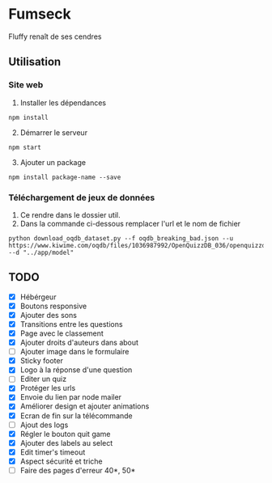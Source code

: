# Fumseck

Fluffy renaît de ses cendres

## Utilisation

### Site web

1. Installer les dépendances

```
npm install
```

2. Démarrer le serveur


```
npm start
```

3. Ajouter un package

```
npm install package-name --save
```

### Téléchargement de jeux de données 

1. Ce rendre dans le dossier util.
2. Dans la commande ci-dessous remplacer l'url et le nom de fichier

```
python download_oqdb_dataset.py --f oqdb_breaking_bad.json --u https://www.kiwime.com/oqdb/files/1036987992/OpenQuizzDB_036/openquizzdb_36.json --d "../app/model"
```

## TODO

* [X] Hébérgeur
* [X] Boutons responsive
* [X] Ajouter des sons
* [X] Transitions entre les questions
* [X] Page avec le classement
* [X] Ajouter droits d'auteurs dans about
* [ ] Ajouter image dans le formulaire
* [X] Sticky footer
* [X] Logo à la réponse d'une question
* [ ] Editer un quiz
* [X] Protéger les urls
* [X] Envoie du lien par node mailer
* [X] Améliorer design et ajouter animations
* [X] Ecran de fin sur la télécommande 
* [ ] Ajout des logs
* [X] Régler le bouton quit game
* [X] Ajouter des labels au select
* [X] Edit timer's timeout
* [X] Aspect sécurité et triche
* [ ] Faire des pages d'erreur 40*, 50*